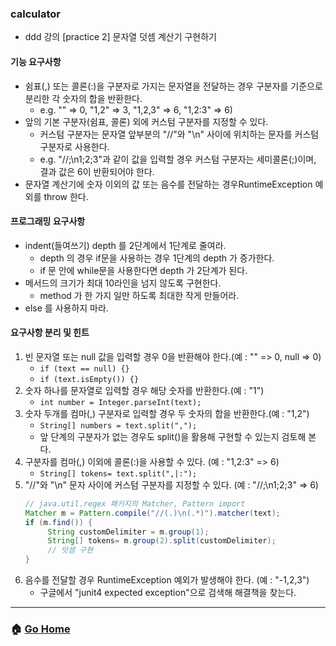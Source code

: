 ### calculator
- ddd 강의 [practice 2] 문자열 덧셈 계산기 구현하기

#### 기능 요구사항
- 쉼표(,) 또는 콜론(:)을 구분자로 가지는 문자열을 전달하는 경우 구분자를 기준으로 분리한 각 숫자의 합을 반환한다. 
    - e.g. "" => 0, "1,2" => 3, "1,2,3" => 6, "1,2:3" => 6) 
- 앞의 기본 구분자(쉼표, 콜론) 외에 커스텀 구분자를 지정할 수 있다. 
    - 커스텀 구분자는 문자열 앞부분의 "//"와 "\n" 사이에 위치하는 문자를 커스텀 구분자로 사용한다. 
    - e.g. "//;\n1;2;3"과 같이 값을 입력할 경우 커스텀 구분자는 세미콜론(;)이며, 결과 값은 6이 반환되어야 한다. 
- 문자열 계산기에 숫자 이외의 값 또는 음수를 전달하는 경우 ​RuntimeException​ 예외를 throw 한다. 

#### 프로그래밍 요구사항
- indent(들여쓰기) depth 를 2단계에서 1단계로 줄여라.
    - depth 의 경우 if문을 사용하는 경우 1단계의 depth 가 증가한다. 
    - if 문 안에 while문을 사용한다면 depth 가 2단계가 된다.
- 메서드의 크기가 최대 10라인을 넘지 않도록 구현한다.
    - method 가 한 가지 일만 하도록 최대한 작게 만들어라.
- else 를 사용하지 마라.

#### 요구사항 분리 및 힌트
1. 빈 문자열 또는 null 값을 입력할 경우 0을 반환해야 한다.(예 : "" => 0, null => 0)
    - `if (text == null) {}`
    - `if (text.isEmpty()) {}`
2. 숫자 하나를 문자열로 입력할 경우 해당 숫자를 반환한다.(예 : "1")
    - `int number = Integer.parseInt(text);`
3. 숫자 두개를 컴마(,) 구분자로 입력할 경우 두 숫자의 합을 반환한다.(예 : "1,2")
    - `String[] numbers = text.split(",");`
    - 앞 단계의 구분자가 없는 경우도 split()을 활용해 구현할 수 있는지 검토해 본다.
4. 구분자를 컴마(,) 이외에 콜론(:)을 사용할 수 있다. (예 : "1,2:3" => 6)
    - `String[] tokens= text.split(",|:");`
5. "//"와 "\n" 문자 사이에 커스텀 구분자를 지정할 수 있다. (예 : "//;\n1;2;3" => 6)
    ```java
    // java.util.regex 패키지의 Matcher, Pattern import
    Matcher m = Pattern.compile("//(.)\n(.*)").matcher(text);
    if (m.find()) { 
         String customDelimiter = m.group(1);
         String[] tokens= m.group(2).split(customDelimiter);
         // 덧셈 구현
    }
    ```
6. 음수를 전달할 경우 RuntimeException 예외가 발생해야 한다. (예 : "-1,2,3")
    - 구글에서 "junit4 expected exception"으로 검색해 해결책을 찾는다.

---

### :house: [Go Home](https://github.com/gmlwjd9405/oop-practice)
